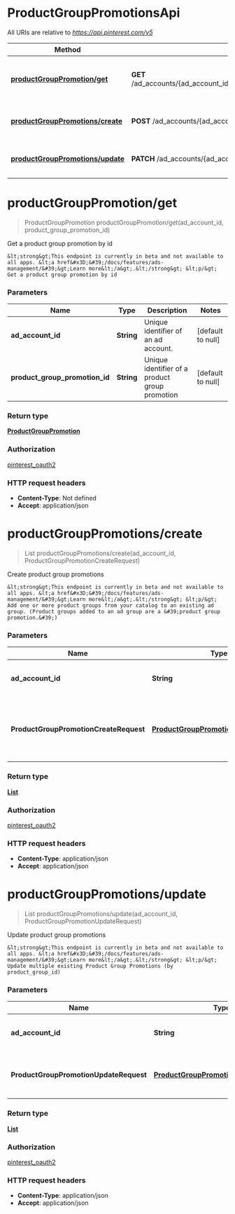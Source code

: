 # ProductGroupPromotionsApi

All URIs are relative to *https://api.pinterest.com/v5*

| Method | HTTP request | Description |
|------------- | ------------- | -------------|
| [**productGroupPromotion/get**](ProductGroupPromotionsApi.md#productGroupPromotion/get) | **GET** /ad_accounts/{ad_account_id}/product_group_promotions/{product_group_promotion_id} | Get a product group promotion by id |
| [**productGroupPromotions/create**](ProductGroupPromotionsApi.md#productGroupPromotions/create) | **POST** /ad_accounts/{ad_account_id}/product_group_promotions | Create product group promotions |
| [**productGroupPromotions/update**](ProductGroupPromotionsApi.md#productGroupPromotions/update) | **PATCH** /ad_accounts/{ad_account_id}/product_group_promotions | Update product group promotions |


<a name="productGroupPromotion/get"></a>
# **productGroupPromotion/get**
> ProductGroupPromotion productGroupPromotion/get(ad\_account\_id, product\_group\_promotion\_id)

Get a product group promotion by id

    &lt;strong&gt;This endpoint is currently in beta and not available to all apps. &lt;a href&#x3D;&#39;/docs/features/ads-management/&#39;&gt;Learn more&lt;/a&gt;.&lt;/strong&gt; &lt;p/&gt; Get a product group promotion by id

### Parameters

|Name | Type | Description  | Notes |
|------------- | ------------- | ------------- | -------------|
| **ad\_account\_id** | **String**| Unique identifier of an ad account. | [default to null] |
| **product\_group\_promotion\_id** | **String**| Unique identifier of a product group promotion | [default to null] |

### Return type

[**ProductGroupPromotion**](../Models/ProductGroupPromotion.md)

### Authorization

[pinterest_oauth2](../README.md#pinterest_oauth2)

### HTTP request headers

- **Content-Type**: Not defined
- **Accept**: application/json

<a name="productGroupPromotions/create"></a>
# **productGroupPromotions/create**
> List productGroupPromotions/create(ad\_account\_id, ProductGroupPromotionCreateRequest)

Create product group promotions

    &lt;strong&gt;This endpoint is currently in beta and not available to all apps. &lt;a href&#x3D;&#39;/docs/features/ads-management/&#39;&gt;Learn more&lt;/a&gt;.&lt;/strong&gt; &lt;p/&gt; Add one or more product groups from your catalog to an existing ad group. (Product groups added to an ad group are a &#39;product group promotion.&#39;)

### Parameters

|Name | Type | Description  | Notes |
|------------- | ------------- | ------------- | -------------|
| **ad\_account\_id** | **String**| Unique identifier of an ad account. | [default to null] |
| **ProductGroupPromotionCreateRequest** | [**ProductGroupPromotionCreateRequest**](../Models/ProductGroupPromotionCreateRequest.md)| List of Product Group Promotions to create, size limit [1, 30]. | |

### Return type

[**List**](../Models/ProductGroupPromotionArrayElement.md)

### Authorization

[pinterest_oauth2](../README.md#pinterest_oauth2)

### HTTP request headers

- **Content-Type**: application/json
- **Accept**: application/json

<a name="productGroupPromotions/update"></a>
# **productGroupPromotions/update**
> List productGroupPromotions/update(ad\_account\_id, ProductGroupPromotionUpdateRequest)

Update product group promotions

    &lt;strong&gt;This endpoint is currently in beta and not available to all apps. &lt;a href&#x3D;&#39;/docs/features/ads-management/&#39;&gt;Learn more&lt;/a&gt;.&lt;/strong&gt; &lt;p/&gt; Update multiple existing Product Group Promotions (by product_group_id)

### Parameters

|Name | Type | Description  | Notes |
|------------- | ------------- | ------------- | -------------|
| **ad\_account\_id** | **String**| Unique identifier of an ad account. | [default to null] |
| **ProductGroupPromotionUpdateRequest** | [**ProductGroupPromotionUpdateRequest**](../Models/ProductGroupPromotionUpdateRequest.md)| Parameters to update Product group promotions | |

### Return type

[**List**](../Models/ProductGroupPromotionUpdateResponseItem.md)

### Authorization

[pinterest_oauth2](../README.md#pinterest_oauth2)

### HTTP request headers

- **Content-Type**: application/json
- **Accept**: application/json

